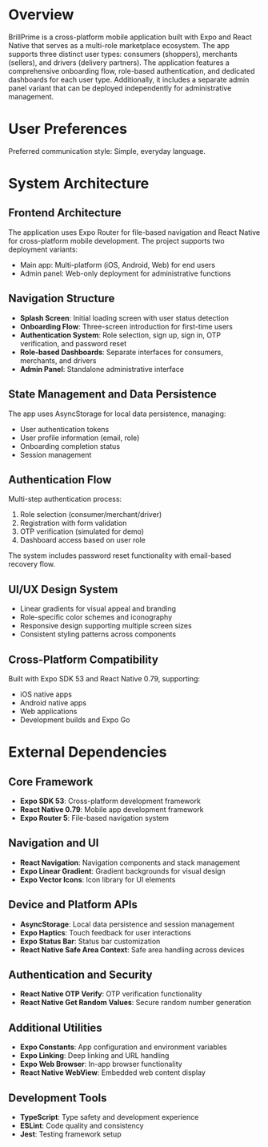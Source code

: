 # Overview

BrillPrime is a cross-platform mobile application built with Expo and React Native that serves as a multi-role marketplace ecosystem. The app supports three distinct user types: consumers (shoppers), merchants (sellers), and drivers (delivery partners). The application features a comprehensive onboarding flow, role-based authentication, and dedicated dashboards for each user type. Additionally, it includes a separate admin panel variant that can be deployed independently for administrative management.

# User Preferences

Preferred communication style: Simple, everyday language.

# System Architecture

## Frontend Architecture
The application uses Expo Router for file-based navigation and React Native for cross-platform mobile development. The project supports two deployment variants:
- Main app: Multi-platform (iOS, Android, Web) for end users
- Admin panel: Web-only deployment for administrative functions

## Navigation Structure
- **Splash Screen**: Initial loading screen with user status detection
- **Onboarding Flow**: Three-screen introduction for first-time users
- **Authentication System**: Role selection, sign up, sign in, OTP verification, and password reset
- **Role-based Dashboards**: Separate interfaces for consumers, merchants, and drivers
- **Admin Panel**: Standalone administrative interface

## State Management and Data Persistence
The app uses AsyncStorage for local data persistence, managing:
- User authentication tokens
- User profile information (email, role)
- Onboarding completion status
- Session management

## Authentication Flow
Multi-step authentication process:
1. Role selection (consumer/merchant/driver)
2. Registration with form validation
3. OTP verification (simulated for demo)
4. Dashboard access based on user role

The system includes password reset functionality with email-based recovery flow.

## UI/UX Design System
- Linear gradients for visual appeal and branding
- Role-specific color schemes and iconography
- Responsive design supporting multiple screen sizes
- Consistent styling patterns across components

## Cross-Platform Compatibility
Built with Expo SDK 53 and React Native 0.79, supporting:
- iOS native apps
- Android native apps  
- Web applications
- Development builds and Expo Go

# External Dependencies

## Core Framework
- **Expo SDK 53**: Cross-platform development framework
- **React Native 0.79**: Mobile app development framework
- **Expo Router 5**: File-based navigation system

## Navigation and UI
- **React Navigation**: Navigation components and stack management
- **Expo Linear Gradient**: Gradient backgrounds for visual design
- **Expo Vector Icons**: Icon library for UI elements

## Device and Platform APIs
- **AsyncStorage**: Local data persistence and session management
- **Expo Haptics**: Touch feedback for user interactions
- **Expo Status Bar**: Status bar customization
- **React Native Safe Area Context**: Safe area handling across devices

## Authentication and Security
- **React Native OTP Verify**: OTP verification functionality
- **React Native Get Random Values**: Secure random number generation

## Additional Utilities
- **Expo Constants**: App configuration and environment variables
- **Expo Linking**: Deep linking and URL handling
- **Expo Web Browser**: In-app browser functionality
- **React Native WebView**: Embedded web content display

## Development Tools
- **TypeScript**: Type safety and development experience
- **ESLint**: Code quality and consistency
- **Jest**: Testing framework setup
